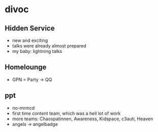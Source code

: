 # divoc

## Hidden Service
* new and exciting
* talks were already almost prepared
* my baby: lightning talks

## Homelounge
* GPN = Party
-> QQ

## ppt
* no-mrmcd
* first time content team, which was a hell lot of work
* more teams: Chaospatinnen, Awareness, Kidspace, c3auti, Heaven
* angels -> angelbadge